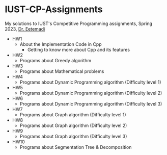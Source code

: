 # IUST-CP-Assignments

My solutions to IUST's Competitive Programming assignments, Spring 2023, [Dr. Eetemadi](https://scholar.google.com/citations?user=Q25s5KkAAAAJ&hl=en)

- HW1
  - About the Implementation Code in Cpp
    - Getting to know more about Cpp and its features
- HW2
  - Programs about Greedy algorithm
- HW3
  - Programs about Mathematical problems
- HW4
  - Programs about Dynamic Programming algorithm (Difficulty level 1)
- HW5
  - Programs about Dynamic Programming algorithm (Difficulty level 2)
- HW6
  - Programs about Dynamic Programming algorithm (Difficulty level 3)
- HW7
  - Programs about Graph algorithm (Difficulty level 1)
- HW8
  - Programs about Graph algorithm (Difficulty level 2)
- HW9
  - Programs about Graph algorithm (Difficulty level 3)
- HW10
  - Programs about Segmentation Tree & Decomposition

